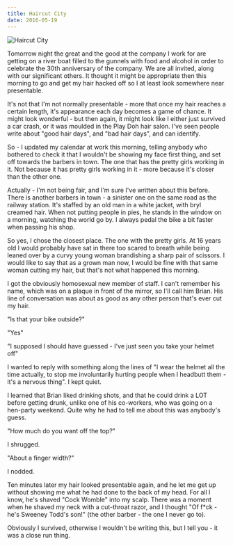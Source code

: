 ```yaml
---
title: Haircut City
date: 2016-05-19
---
```


![Haircut City](https://source.unsplash.com/vP3pnOoCiYE/1600x900)

Tomorrow night the great and the good at the company I work for are getting on a river boat filled to the gunnels with food and alcohol in order to celebrate the 30th anniversary of the company. We are all invited, along with our significant others. It thought it might be appropriate then this morning to go and get my hair hacked off so I at least look somewhere near presentable.

It's not that I'm not normally presentable - more that once my hair reaches a certain length, it's appearance each day becomes a game of chance. It might look wonderful - but then again, it might look like I either just survived a car crash, or it was moulded in the Play Doh hair salon. I've seen people write about "good hair days", and "bad hair days", and can identify.

So - I updated my calendar at work this morning, telling anybody who bothered to check it that I wouldn't be showing my face first thing, and set off towards the barbers in town. The one that has the pretty girls working in it. Not because it has pretty girls working in it - more because it's closer than the other one.

Actually - I'm not being fair, and I'm sure I've written about this before. There is another barbers in town - a sinister one on the same road as the railway station. It's staffed by an old man in a white jacket, with bryl creamed hair. When not putting people in pies, he stands in the window on a morning, watching the world go by. I always pedal the bike a bit faster when passing his shop.

So yes, I chose the closest place. The one with the pretty girls. At 16 years old I would probably have sat in there too scared to breath while being leaned over by a curvy young woman brandishing a sharp pair of scissors. I would like to say that as a grown man now, I would be fine with that same woman cutting my hair, but that's not what happened this morning.

I got the obviously homosexual new member of staff. I can't remember his name, which was on a plaque in front of the mirror, so I'll call him Brian. His line of conversation was about as good as any other person that's ever cut my hair.

"Is that your bike outside?"

"Yes"

"I supposed I should have guessed - I've just seen you take your helmet off"

I wanted to reply with something along the lines of "I wear the helmet all the time actually, to stop me involuntarily hurting people when I headbutt them - it's a nervous thing". I kept quiet.

I learned that Brian liked drinking shots, and that he could drink a LOT before getting drunk, unlike one of his co-workers, who was going on a hen-party weekend. Quite why he had to tell me about this was anybody's guess.

"How much do you want off the top?"

I shrugged.

"About a finger width?"

I nodded.

Ten minutes later my hair looked presentable again, and he let me get up without showing me what he had done to the back of my head. For all I know, he's shaved "Cock Womble" into my scalp. There was a moment when he shaved my neck with a cut-throat razor, and I thought "Of f*ck - he's Sweeney Todd's son!" (the other barber - the one I never go to).

Obviously I survived, otherwise I wouldn't be writing this, but I tell you - it was a close run thing.